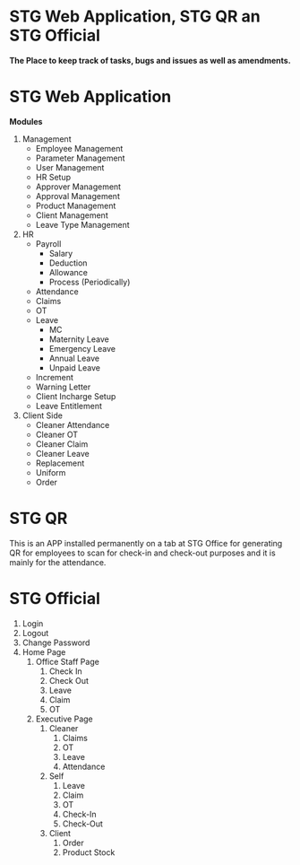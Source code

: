 # STG Web Application, STG QR an STG Official
**The Place to keep track of tasks, bugs and issues as well as amendments.**
# STG Web Application
**Modules**
1. Management
   - Employee Management
   - Parameter Management
   - User Management
   - HR Setup
   - Approver Management
   - Approval Management
   - Product Management
   - Client Management
   - Leave Type Management
2. HR
   - Payroll
     - Salary
     - Deduction
     - Allowance
     - Process (Periodically)
   - Attendance
   - Claims
   - OT
   - Leave
     - MC
     - Maternity Leave
     - Emergency Leave
     - Annual Leave
     - Unpaid Leave
   - Increment
   - Warning Letter
   - Client Incharge Setup
   - Leave Entitlement
3. Client Side
   - Cleaner Attendance
   - Cleaner OT
   - Cleaner Claim
   - Cleaner Leave
   - Replacement
   - Uniform
   - Order
# STG QR
This is an APP installed permanently on a tab at STG Office for generating QR for employees to scan for check-in and check-out purposes and it is mainly for the attendance.
# STG Official
1. Login
2. Logout
3. Change Password
4. Home Page
   1. Office Staff Page
      1. Check In
      2. Check Out
      3. Leave
      4. Claim
      5. OT
   3. Executive Page
      1. Cleaner
         1. Claims
         2. OT
         3. Leave
         4. Attendance   
      2. Self
         1. Leave
         2. Claim
         3. OT
         4. Check-In
         5. Check-Out
      3. Client
         1. Order
         2. Product Stock
